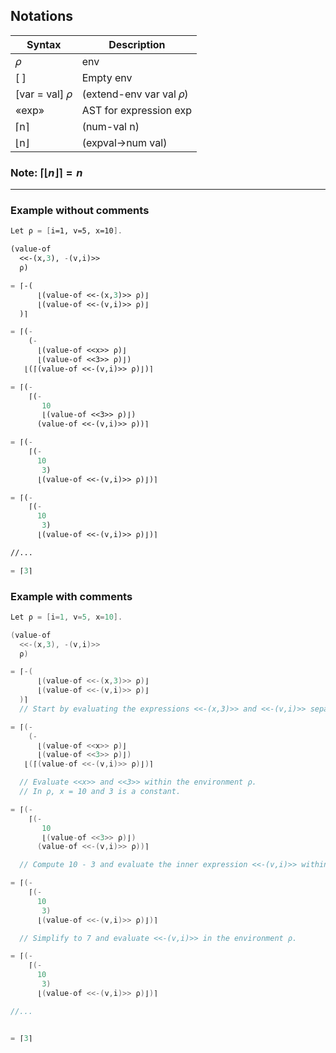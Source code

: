 ## Notations

| **Syntax**	       | **Description**                  |
|--------------------|----------------------------------|
| 𝜌                  | env                              |
| [ ]                | Empty env                        |
| [var = val] 𝜌      | (extend-env var val 𝜌)           |
| «exp»              | AST for expression exp           |
| ⌈n⌉                | (num-val n)                      |
| ⌊n⌋                | (expval->num val)                |

### Note: $⌈⌊n⌋⌉=n$ 
---

### Example without comments
```scheme
Let ρ = [i=1, v=5, x=10].

(value-of
  <<-(x,3), -(v,i)>>
  ρ)

= ⌈-(
      ⌊(value-of <<-(x,3)>> ρ)⌋ 
      ⌊(value-of <<-(v,i)>> ρ)⌋
  )⌉

= ⌈(-
    (-
      ⌊(value-of <<x>> ρ)⌋
      ⌊(value-of <<3>> ρ)⌋)
   ⌊(⌈(value-of <<-(v,i)>> ρ)⌋)⌉ 

= ⌈(-
    ⌈(-
       10
       ⌊(value-of <<3>> ρ)⌋)
      (value-of <<-(v,i)>> ρ))⌉

= ⌈(-
    ⌈(-
      10
       3)
      ⌊(value-of <<-(v,i)>> ρ)⌋)⌉ 

= ⌈(-
    ⌈(-
      10
       3)
      ⌊(value-of <<-(v,i)>> ρ)⌋)⌉

//... 

= ⌈3⌉
```


### Example with comments
```kotlin
Let ρ = [i=1, v=5, x=10].

(value-of
  <<-(x,3), -(v,i)>>
  ρ)

= ⌈-(
      ⌊(value-of <<-(x,3)>> ρ)⌋ 
      ⌊(value-of <<-(v,i)>> ρ)⌋
  )⌉
  // Start by evaluating the expressions <<-(x,3)>> and <<-(v,i)>> separately.

= ⌈(-
    (-
      ⌊(value-of <<x>> ρ)⌋
      ⌊(value-of <<3>> ρ)⌋)
   ⌊(⌈(value-of <<-(v,i)>> ρ)⌋)⌉ 

  // Evaluate <<x>> and <<3>> within the environment ρ.
  // In ρ, x = 10 and 3 is a constant.

= ⌈(-
    ⌈(-
       10
       ⌊(value-of <<3>> ρ)⌋)
      (value-of <<-(v,i)>> ρ))⌉

  // Compute 10 - 3 and evaluate the inner expression <<-(v,i)>> within ρ.

= ⌈(-
    ⌈(-
      10
       3)
      ⌊(value-of <<-(v,i)>> ρ)⌋)⌉ 

  // Simplify to 7 and evaluate <<-(v,i)>> in the environment ρ.

= ⌈(-
    ⌈(-
      10
       3)
      ⌊(value-of <<-(v,i)>> ρ)⌋)⌉ 

//... 


= ⌈3⌉
```
